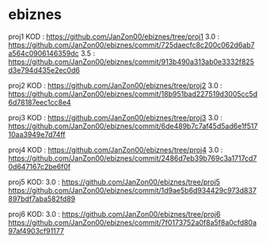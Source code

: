 # ebiznes

proj1
KOD : https://github.com/JanZon00/ebiznes/tree/proj1
3.0 : https://github.com/JanZon00/ebiznes/commit/725daecfc8c200c062d6ab7a564c0906146359dc
3.5 : https://github.com/JanZon00/ebiznes/commit/913b490a313ab0e3332f825d3e794d435e2ec0d6

proj2
KOD : https://github.com/JanZon00/ebiznes/tree/proj2
3.0 : https://github.com/JanZon00/ebiznes/commit/18b951bad227519d3005cc5d6d78187eec1cc8e4

proj3
KOD : https://github.com/JanZon00/ebiznes/tree/proj3 
3.0 : https://github.com/JanZon00/ebiznes/commit/6de489b7c7af45d5ad6e1f51710aa3949e7d74ff

proj4
KOD : https://github.com/JanZon00/ebiznes/tree/proj4
3.0 : https://github.com/JanZon00/ebiznes/commit/2486d7eb39b769c3a1717cd70d647167c2be6f0f

proj5
KOD: 
3.0 : https://github.com/JanZon00/ebiznes/tree/proj5
https://github.com/JanZon00/ebiznes/commit/1d9ae5b6d934429c973d837897bdf7aba582fd89

proj6
KOD:
3.0 : https://github.com/JanZon00/ebiznes/tree/proj6 
https://github.com/JanZon00/ebiznes/commit/7f0173752a0f8a5f8a0cfd80a97af4903cf91177